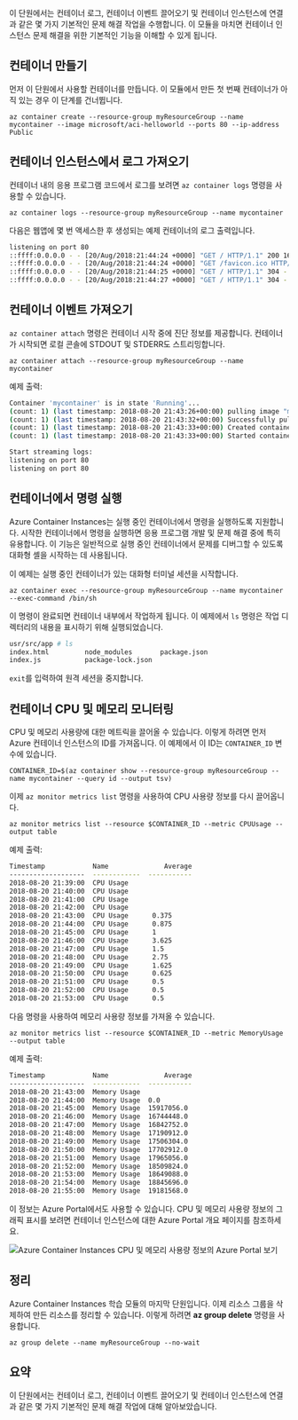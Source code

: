 이 단원에서는 컨테이너 로그, 컨테이너 이벤트 끌어오기 및 컨테이너 인스턴스에 연결과 같은 몇 가지 기본적인 문제 해결 작업을 수행합니다. 이 모듈을 마치면 컨테이너 인스턴스 문제 해결을 위한 기본적인 기능을 이해할 수 있게 됩니다.

## <a name="create-a-container"></a>컨테이너 만들기

먼저 이 단원에서 사용할 컨테이너를 만듭니다. 이 모듈에서 만든 첫 번째 컨테이너가 아직 있는 경우 이 단계를 건너뜁니다.

```azurecli
az container create --resource-group myResourceGroup --name mycontainer --image microsoft/aci-helloworld --ports 80 --ip-address Public
```

## <a name="get-logs-from-a-container-instance"></a>컨테이너 인스턴스에서 로그 가져오기

컨테이너 내의 응용 프로그램 코드에서 로그를 보려면 `az container logs` 명령을 사용할 수 있습니다.

```azazurecli
az container logs --resource-group myResourceGroup --name mycontainer
```

다음은 웹앱에 몇 번 액세스한 후 생성되는 예제 컨테이너의 로그 출력입니다.

```bash
listening on port 80
::ffff:0.0.0.0 - - [20/Aug/2018:21:44:24 +0000] "GET / HTTP/1.1" 200 1663 "-" "Mozilla/5.0 (Macintosh; Intel Mac OS X 10_13_6) AppleWebKit/537.36 (KHTML, like Gecko) Chrome/68.0.3440.106 Safari/537.36"
::ffff:0.0.0.0 - - [20/Aug/2018:21:44:24 +0000] "GET /favicon.ico HTTP/1.1" 404 150 "http://23.101.136.193/" "Mozilla/5.0 (Macintosh; Intel Mac OS X 10_13_6) AppleWebKit/537.36 (KHTML, like Gecko) Chrome/68.0.3440.106 Safari/537.36"
::ffff:0.0.0.0 - - [20/Aug/2018:21:44:25 +0000] "GET / HTTP/1.1" 304 - "-" "Mozilla/5.0 (Macintosh; Intel Mac OS X 10_13_6) AppleWebKit/537.36 (KHTML, like Gecko) Chrome/68.0.3440.106 Safari/537.36"
::ffff:0.0.0.0 - - [20/Aug/2018:21:44:27 +0000] "GET / HTTP/1.1" 304 - "-" "Mozilla/5.0 (Macintosh; Intel Mac OS X 10_13_6) AppleWebKit/537.36 (KHTML, like Gecko) Chrome/68.0.3440.106 Safari/537.36"
```

## <a name="get-container-events"></a>컨테이너 이벤트 가져오기

`az container attach` 명령은 컨테이너 시작 중에 진단 정보를 제공합니다. 컨테이너가 시작되면 로컬 콘솔에 STDOUT 및 STDERR도 스트리밍합니다.

```azazurecli
az container attach --resource-group myResourceGroup --name mycontainer
```

예제 출력:


```bash
Container 'mycontainer' is in state 'Running'...
(count: 1) (last timestamp: 2018-08-20 21:43:26+00:00) pulling image "microsoft/aci-helloworld"
(count: 1) (last timestamp: 2018-08-20 21:43:32+00:00) Successfully pulled image "microsoft/aci-helloworld"
(count: 1) (last timestamp: 2018-08-20 21:43:33+00:00) Created container
(count: 1) (last timestamp: 2018-08-20 21:43:33+00:00) Started container

Start streaming logs:
listening on port 80
listening on port 80
```

## <a name="execute-a-command-in-a-container"></a>컨테이너에서 명령 실행

Azure Container Instances는 실행 중인 컨테이너에서 명령을 실행하도록 지원합니다. 시작한 컨테이너에서 명령을 실행하면 응용 프로그램 개발 및 문제 해결 중에 특히 유용합니다. 이 기능은 일반적으로 실행 중인 컨테이너에서 문제를 디버그할 수 있도록 대화형 셸을 시작하는 데 사용됩니다.

이 예제는 실행 중인 컨테이너가 있는 대화형 터미널 세션을 시작합니다.

```azurecli
az container exec --resource-group myResourceGroup --name mycontainer --exec-command /bin/sh
```

이 명령이 완료되면 컨테이너 내부에서 작업하게 됩니다. 이 예제에서 `ls` 명령은 작업 디렉터리의 내용을 표시하기 위해 실행되었습니다.

```bash
usr/src/app # ls
index.html         node_modules       package.json
index.js           package-lock.json
```

`exit`를 입력하여 원격 세션을 중지합니다.

## <a name="monitor-container-cpu-and-memory"></a>컨테이너 CPU 및 메모리 모니터링

CPU 및 메모리 사용량에 대한 메트릭을 끌어올 수 있습니다. 이렇게 하려면 먼저 Azure 컨테이너 인스턴스의 ID를 가져옵니다. 이 예제에서 이 ID는 `CONTAINER_ID` 변수에 있습니다.

```azurecli
CONTAINER_ID=$(az container show --resource-group myResourceGroup --name mycontainer --query id --output tsv)
```

이제 `az monitor metrics list` 명령을 사용하여 CPU 사용량 정보를 다시 끌어옵니다.

```azurecli
az monitor metrics list --resource $CONTAINER_ID --metric CPUUsage --output table
```

예제 출력:

```bash
Timestamp            Name              Average
-------------------  ------------  -----------
2018-08-20 21:39:00  CPU Usage
2018-08-20 21:40:00  CPU Usage
2018-08-20 21:41:00  CPU Usage
2018-08-20 21:42:00  CPU Usage
2018-08-20 21:43:00  CPU Usage      0.375
2018-08-20 21:44:00  CPU Usage      0.875
2018-08-20 21:45:00  CPU Usage      1
2018-08-20 21:46:00  CPU Usage      3.625
2018-08-20 21:47:00  CPU Usage      1.5
2018-08-20 21:48:00  CPU Usage      2.75
2018-08-20 21:49:00  CPU Usage      1.625
2018-08-20 21:50:00  CPU Usage      0.625
2018-08-20 21:51:00  CPU Usage      0.5
2018-08-20 21:52:00  CPU Usage      0.5
2018-08-20 21:53:00  CPU Usage      0.5
```

다음 명령을 사용하여 메모리 사용량 정보를 가져올 수 있습니다.

```azurecli
az monitor metrics list --resource $CONTAINER_ID --metric MemoryUsage --output table
```

예제 출력:

```bash
Timestamp            Name              Average
-------------------  ------------  -----------
2018-08-20 21:43:00  Memory Usage
2018-08-20 21:44:00  Memory Usage  0.0
2018-08-20 21:45:00  Memory Usage  15917056.0
2018-08-20 21:46:00  Memory Usage  16744448.0
2018-08-20 21:47:00  Memory Usage  16842752.0
2018-08-20 21:48:00  Memory Usage  17190912.0
2018-08-20 21:49:00  Memory Usage  17506304.0
2018-08-20 21:50:00  Memory Usage  17702912.0
2018-08-20 21:51:00  Memory Usage  17965056.0
2018-08-20 21:52:00  Memory Usage  18509824.0
2018-08-20 21:53:00  Memory Usage  18649088.0
2018-08-20 21:54:00  Memory Usage  18845696.0
2018-08-20 21:55:00  Memory Usage  19181568.0
```

이 정보는 Azure Portal에서도 사용할 수 있습니다. CPU 및 메모리 사용량 정보의 그래픽 표시를 보려면 컨테이너 인스턴스에 대한 Azure Portal 개요 페이지를 참조하세요.

![Azure Container Instances CPU 및 메모리 사용량 정보의 Azure Portal 보기](../media-draft/cpu-memory.png)

## <a name="clean-up"></a>정리
<!---TODO: Do we need to include cleanup for the free education tier?--->

Azure Container Instances 학습 모듈의 마지막 단원입니다. 이제 리소스 그룹을 삭제하여 만든 리소스를 정리할 수 있습니다. 이렇게 하려면 **az group delete** 명령을 사용합니다.

```azurecli
az group delete --name myResourceGroup --no-wait
```

## <a name="summary"></a>요약

이 단원에서는 컨테이너 로그, 컨테이너 이벤트 끌어오기 및 컨테이너 인스턴스에 연결과 같은 몇 가지 기본적인 문제 해결 작업에 대해 알아보았습니다.